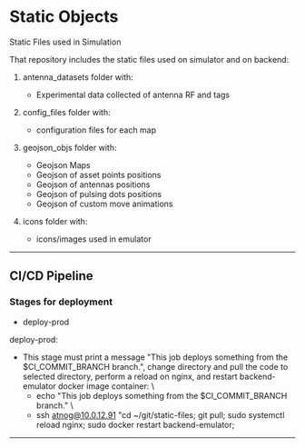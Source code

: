 # Static Objects

Static Files used in Simulation

That repository includes the static files used on simulator and on backend:
1. antenna_datasets folder with: 
    - Experimental data collected of antenna RF and tags

2. config_files folder with:
    - configuration files for each map

3. geojson_objs folder with:
    - Geojson Maps 
    - Geojson of asset points positions
    - Geojson of antennas positions
    - Geojson of pulsing dots positions
    - Geojson of custom move animations

4. icons folder with:
    - icons/images used in emulator

---
## CI/CD Pipeline

### Stages for deployment
- deploy-prod

deploy-prod:
- This stage must print a message "This job deploys something from the $CI_COMMIT_BRANCH branch.", change directory and pull the code to selected directory, perform a reload on nginx, and restart backend-emulator docker image container: \
    - echo "This job deploys something from the $CI_COMMIT_BRANCH branch." \
    - ssh atnog@10.0.12.91 "cd ~/git/static-files; git pull; sudo systemctl reload nginx; sudo docker restart backend-emulator;
---
